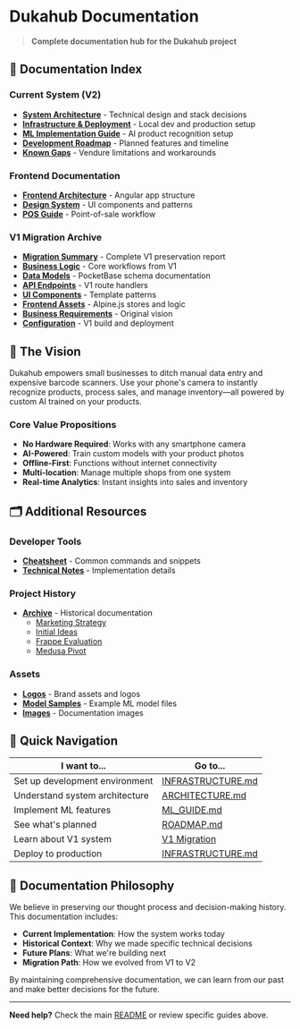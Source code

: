 # Dukahub Documentation

> **Complete documentation hub for the Dukahub project**

## 📖 Documentation Index

### Current System (V2)

- **[System Architecture](../ARCHITECTURE.md)** - Technical design and stack decisions
- **[Infrastructure & Deployment](../INFRASTRUCTURE.md)** - Local dev and production setup
- **[ML Implementation Guide](../ML_GUIDE.md)** - AI product recognition setup
- **[Development Roadmap](../ROADMAP.md)** - Planned features and timeline
- **[Known Gaps](../GAPS.md)** - Vendure limitations and workarounds

### Frontend Documentation

- **[Frontend Architecture](../frontend/ARCHITECTURE.md)** - Angular app structure
- **[Design System](../frontend/DESIGN-SYSTEM.md)** - UI components and patterns
- **[POS Guide](../frontend/POS_README.md)** - Point-of-sale workflow

### V1 Migration Archive

- **[Migration Summary](./v1-migration/MIGRATION_SUMMARY.md)** - Complete V1 preservation report
- **[Business Logic](./v1-migration/business-logic/README.md)** - Core workflows from V1
- **[Data Models](./v1-migration/data-models/README.md)** - PocketBase schema documentation
- **[API Endpoints](./v1-migration/api-endpoints/README.md)** - V1 route handlers
- **[UI Components](./v1-migration/ui-components/README.md)** - Template patterns
- **[Frontend Assets](./v1-migration/frontend-assets/README.md)** - Alpine.js stores and logic
- **[Business Requirements](./v1-migration/business-requirements/README.md)** - Original vision
- **[Configuration](./v1-migration/configuration/README.md)** - V1 build and deployment

## 🎯 The Vision

Dukahub empowers small businesses to ditch manual data entry and expensive barcode scanners. Use your phone's camera to instantly recognize products, process sales, and manage inventory—all powered by custom AI trained on your products.

### Core Value Propositions

- **No Hardware Required**: Works with any smartphone camera
- **AI-Powered**: Train custom models with your product photos
- **Offline-First**: Functions without internet connectivity
- **Multi-location**: Manage multiple shops from one system
- **Real-time Analytics**: Instant insights into sales and inventory

## 🗂️ Additional Resources

### Developer Tools

- **[Cheatsheet](./cheatsheet.md)** - Common commands and snippets
- **[Technical Notes](./technical/)** - Implementation details

### Project History

- **[Archive](./archive/)** - Historical documentation
  - [Marketing Strategy](./archive/00_Marketing_Strategy.md)
  - [Initial Ideas](./archive/01_Initial_Idea_and_Revisions.md)
  - [Frappe Evaluation](./archive/02_Frappe_Evaluation/)
  - [Medusa Pivot](./archive/03_Medusa_Pivot/)

### Assets

- **[Logos](./assets/logo/)** - Brand assets and logos
- **[Model Samples](./assets/model_samples/)** - Example ML model files
- **[Images](./assets/images/)** - Documentation images

## 🚀 Quick Navigation

| I want to...                   | Go to...                                            |
| ------------------------------ | --------------------------------------------------- |
| Set up development environment | [INFRASTRUCTURE.md](../INFRASTRUCTURE.md)           |
| Understand system architecture | [ARCHITECTURE.md](../ARCHITECTURE.md)               |
| Implement ML features          | [ML_GUIDE.md](../ML_GUIDE.md)                       |
| See what's planned             | [ROADMAP.md](../ROADMAP.md)                         |
| Learn about V1 system          | [V1 Migration](./v1-migration/MIGRATION_SUMMARY.md) |
| Deploy to production           | [INFRASTRUCTURE.md](../INFRASTRUCTURE.md)           |

## 📝 Documentation Philosophy

We believe in preserving our thought process and decision-making history. This documentation includes:

- **Current Implementation**: How the system works today
- **Historical Context**: Why we made specific technical decisions
- **Future Plans**: What we're building next
- **Migration Path**: How we evolved from V1 to V2

By maintaining comprehensive documentation, we can learn from our past and make better decisions for the future.

---

**Need help?** Check the main [README](../README.md) or review specific guides above.
